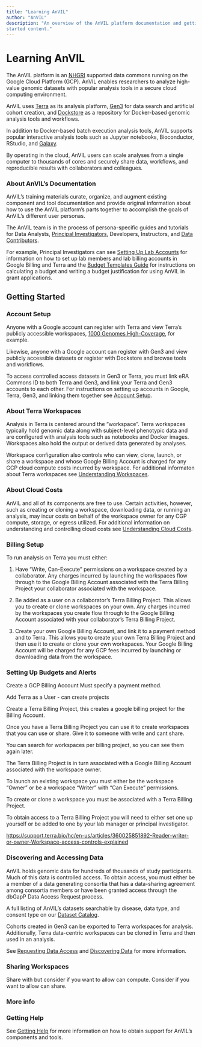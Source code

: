 ```yaml
---
title: "Learning AnVIL"
author: "AnVIL"
description: "An overview of the AnVIL platform documentation and getting
started content."
---
```


# Learning AnVIL

  <!--- Add links! --->

The AnVIL platform is an [NHGRI](https://www.genome.gov/Funded-Programs-Projects/Computational-Genomics-and-Data-Science-Program/Genomic-Analysis-Visualization-Informatics-Lab-space-AnVIL) supported data commons running on the Google Cloud Platform (GCP). AnVIL enables researchers to analyze high-value genomic datasets with popular analysis tools in a secure cloud computing environment.

AnVIL uses [Terra](/learn/videos/terra-videos) as its analysis platform, [Gen3](/learn/getting-started/getting-started-with-gen3) for data search and artificial cohort creation, and [Dockstore](/learn/videos/dockstore-videos) as a repository for Docker-based genomic analysis tools and workflows.

In addition to Docker-based batch execution analysis tools,  AnVIL supports popular interactive analysis tools such as Jupyter notebooks, Bioconductor, RStudio, and [Galaxy](/learn/getting-started/getting-started-with-galaxy).

By operating in the cloud, AnVIL users can scale analyses from a single computer to thousands of cores and securely share data, workflows, and reproducible results with collaborators and colleagues.

### About AnVIL’s Documentation
AnVIL’s training materials curate, organize, and augment existing component and tool documentation and provide original information about how to use the AnVIL platform’s parts together to accomplish the goals of AnVIL’s different user personas.

The AnVIL team is in the process of persona-specific guides and  tutorials for Data Analysts, [Principal Investigators](/learn/principal-investigators/setting-up-lab-accounts), Developers, Instructors, and [Data Contributors](/learn/consortia/data-submission).

For example,  Principal Investigators can see  [Setting Up Lab Accounts](/learn/for-pis/setting-up-lab-accounts) for information on how to set up lab members and lab billing accounts in Google Billing and Terra and the [Budget Templates Guide](https://docs.google.com/document/d/1HX4-3F-bLCwld_qsxOPd1OSHV403C0cYgVnT8tnpPJc) for instructions on calculating a budget and writing a budget justification for using AnVIL in grant applications.





  <!--- Add FAIR, add interoperability with other data commons, increased accessibility to complex data center--->

## Getting Started

### Account Setup

Anyone with a Google account can register with Terra and view Terra’s publicly accessible workspaces, [1000 Genomes High-Coverage](https://anvil.terra.bio/#workspaces/anvil-datastorage/1000G-high-coverage-2019), for example.

Likewise, anyone with a Google account can register with Gen3 and view publicly accessible datasets or register with Dockstore and browse tools and workflows.

To access controlled access datasets in Gen3 or Terra, you must link eRA Commons ID to both Terra and Gen3, and link your Terra and Gen3 accounts to each other.  For instructions on setting up accounts in Google, Terra, Gen3, and linking them together see  [Account Setup](/learn/account-setup).

### About Terra Workspaces

Analysis in Terra is centered around the “workspace”. Terra workspaces typically hold genomic data along with subject-level phenotypic data and are configured with analysis tools such as notebooks and Docker images. Workspaces also hold the output or derived data generated by analyses.

Workspace configuration also controls who can view, clone, launch, or share a workspace and whose Google Billing Account is charged for any GCP cloud compute costs incurred by workspace. For additional informaton about Terra workspaces see [Understanding Workspaces](/learn/understanding-workspaces).




### About Cloud Costs

AnVIL and all of its components are free to use. Certain activities, however, such as creating or cloning a workspace,  downloading data, or running an analysis, may incur costs on behalf of the workspace owner for any CGP compute, storage, or egress utilized. For additional information on understanding and controlling cloud costs see [Understanding Cloud Costs](/learn/understanding-cloud-costs).


### Billing Setup


To run analysis on Terra you must either:

1. Have “Write, Can-Execute” permissions on a workspace created by a collaborator. Any charges incurred by launching the workspaces flow through to the Google Billing Account associated with the Terra Billing Project your collaborator associated with the workspace.



1. Be added as a user on a collaborator’s Terra Billing Project. This allows you to create or clone workspaces on your own. Any charges incurred by the workspaces you create flow through to the Google Billing Account associated with your collaborator’s Terra Billing Project.


1. Create your own Google Billing Account, and link it to a payment method and to Terra. This allows you to create your own Terra Billing Project and then use it to create or clone your own workspaces. Your Google Billing Account will be charged for any GCP fees incurred by launching or downloading data from the workspace.

### Setting Up Budgets and Alerts


Create a GCP Billing Account
Must specify a payment method.

Add Terra as a User - can create projects

Create a Terra Billing Project, this creates a google billing project for the Billing Account.

Once you have a Terra Billing Project you can use it to create workspaces that you can use or share. Give it to someone with write and cant share.

You can search for workspaces per billing project, so you can see them again later.




The Terra Billing Project is in turn associated with a Google Billing Account associated with the workspace owner.

To launch an existing workspace you must either be the workspace “Owner” or be a workspace “Writer” with “Can Execute” permissions.


To create or clone a workspace you must be associated with a Terra Billing Project.

To obtain access to a Terra Billing Project you will need to either set one up yourself or be added to one by your lab manager or principal investigator.

https://support.terra.bio/hc/en-us/articles/360025851892-Reader-writer-or-owner-Workspace-access-controls-explained
### Discovering and Accessing Data

AnVIL holds genomic data for hundreds of thousands of study participants. Much of this data is controlled access. To obtain access, you must either be a member of a data generating consortia that has a data-sharing agreement among consortia members or have been granted access through the dbGapP Data Access Request process.


A full listing of AnVIL’s datasets searchable by disease, data type, and consent type on our [Dataset Catalog](/data).

Cohorts created in Gen3 can be exported to Terra workspaces for analysis. Additionally, Terra data-centric workspaces can be cloned in Terra and then used in an analysis.

See [Requesting Data Access](/learn/accessing-data/requesting-data-access) and [Discovering Data](learn/accessing-data/discovering-data) for more information.


  <!--- 

### Running an Analysis
 TODO guides for running different kinds of analysis.. --->

### Sharing Workspaces

Share with but consider if you want to allow can compute. Consider if you want to allow can share.


### More info


### Getting Help

See [Getting Help](/help) for more information on how to obtain support for AnVIL’s components and tools.



 











 




